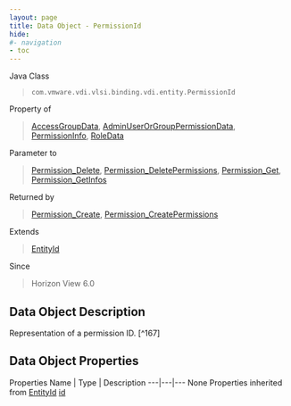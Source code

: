 ```yaml
---
layout: page
title: Data Object - PermissionId
hide:
#- navigation
- toc
---
```








Java Class
> `com.vmware.vdi.vlsi.binding.vdi.entity.PermissionId`

Property of
> [AccessGroupData](vdi.users.AccessGroup.AccessGroupData.md#field_detail), [AdminUserOrGroupPermissionData](vdi.users.AdminUserOrGroup.AdminUserOrGroupPermissionData.md#field_detail), [PermissionInfo](vdi.users.Permission.PermissionInfo.md#field_detail), [RoleData](vdi.users.Role.RoleData.md#field_detail)

Parameter to
> [Permission_Delete](vdi.users.Permission.md#delete), [Permission_DeletePermissions](vdi.users.Permission.md#deletePermissions), [Permission_Get](vdi.users.Permission.md#get), [Permission_GetInfos](vdi.users.Permission.md#getInfos)

Returned by
> [Permission_Create](vdi.users.Permission.md#create), [Permission_CreatePermissions](vdi.users.Permission.md#createPermissions)

Extends
> [EntityId](vdi.EntityId.md)

Since
> Horizon View 6.0


## Data Object Description

Representation of a permission ID.
 [^167]



## Data Object Properties
Properties
Name |  Type |  Description
---|---|---
None
Properties inherited from [EntityId](vdi.EntityId.md)
[id](vdi.EntityId.md#id)


 
